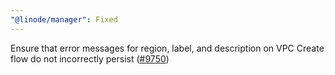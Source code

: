 ```yaml
---
"@linode/manager": Fixed
---
```


Ensure that error messages for region, label, and description on VPC Create flow do not incorrectly persist ([#9750](https://github.com/linode/manager/pull/9750))
